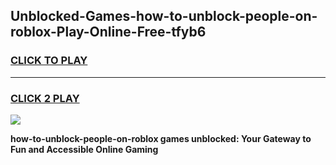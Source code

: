 
## Unblocked-Games-how-to-unblock-people-on-roblox-Play-Online-Free-tfyb6
<h3>
<a href="https://premium76.site?title=how-to-unblock-people-on-roblox&ref=26A">CLICK TO PLAY</a></h3>
<hr>

<h3>
<a href="https://premium76.site?title=how-to-unblock-people-on-roblox&ref=26A">CLICK 2 PLAY</a>
  
</h3>

<a href="https://premium76.site?title=how-to-unblock-people-on-roblox&ref=26A"><img src="https://clearcache.store/games.png"></a>


**how-to-unblock-people-on-roblox games unblocked: Your Gateway to Fun and Accessible Online Gaming**
